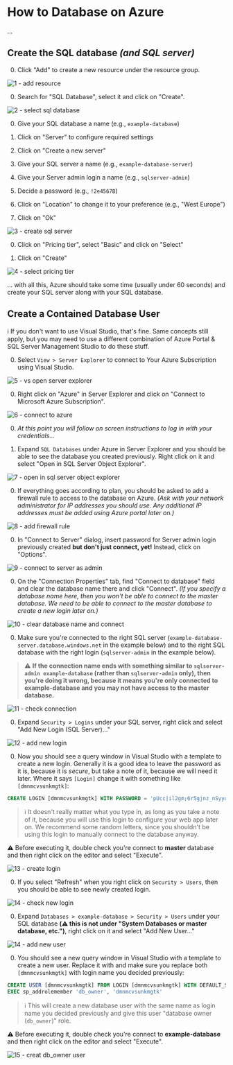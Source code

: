 How to Database on Azure
========================

...

## Create the SQL database *(and SQL server)*

0. Click "Add" to create a new resource under the resource group.

  ![1 - add resource](https://cloud.githubusercontent.com/assets/314398/13353665/3ca1b0c6-dc96-11e5-9079-ddc7b6f5623b.jpg)

0. Search for "SQL Database", select it and click on "Create".

  ![2 - select sql database](https://cloud.githubusercontent.com/assets/314398/13353666/3ca3ff52-dc96-11e5-89e4-9fe2ca3a223d.jpg)

0. Give your SQL database a name (e.g., `example-database`)

0. Click on "Server" to configure required settings

0. Click on "Create a new server"

0. Give your SQL server a name (e.g.,  `example-database-server`)

0. Give your Server admin login a name (e.g.,  `sqlserver-admin`)

0. Decide a password (e.g.,  `!2e4567B`)

0. Click on "Location" to change it to your preference (e.g., "West Europe")

0. Click on "Ok"

  ![3 - create sql server](https://cloud.githubusercontent.com/assets/314398/13353667/3caa3cbe-dc96-11e5-9882-bf90244bf2f3.jpg)

0. Click on "Pricing tier", select "Basic" and click on "Select"

0. Click on "Create"

  ![4 - select pricing tier](https://cloud.githubusercontent.com/assets/314398/13353668/3cabc494-dc96-11e5-9b70-2595bfb0e9e6.jpg)

... with all this, Azure should take some time (usually under 60 seconds) and create your SQL server along with your SQL database.


## Create a Contained Database User

:information_source: If you don't want to use Visual Studio, that's fine. Same concepts still apply, but you may need to use a different combination of Azure Portal & SQL Server Management Studio to do these stuff.

0. Select `View > Server Explorer` to connect to Your Azure Subscription using Visual Studio.

  ![5 - vs open server explorer](https://cloud.githubusercontent.com/assets/314398/13353669/3caddc66-dc96-11e5-9237-c0c65e3f80ef.jpg)

0. Right click on "Azure" in Server Explorer and click on "Connect to Microsoft Azure Subscription".

  ![6 - connect to azure](https://cloud.githubusercontent.com/assets/314398/13353670/3cb1fecc-dc96-11e5-9242-49583eb4bc8a.jpg)

0. *At this point you will follow on screen instructions to log in with your credentials...*

0. Expand `SQL Databases` under Azure in Server Explorer and you should be able to see the database you created previously. Right click on it and select "Open in SQL Server Object Explorer".

  ![7 - open in sql server object explorer](https://cloud.githubusercontent.com/assets/314398/13353671/3cc279dc-dc96-11e5-87a9-b367ccd28aa8.jpg)

0. If everything goes according to plan, you should be asked to add a firewall rule to access to the database on Azure. *(Ask with your network administrator for IP addresses you should use. Any additional IP addresses must be added using Azure portal later on.)*

  ![8 - add firewall rule](https://cloud.githubusercontent.com/assets/314398/13354395/133c5c7c-dc9b-11e5-859e-195f944d9392.jpg)

0. In "Connect to Server" dialog, insert password for Server admin login previously created **but don't just connect, yet!** Instead, click on "Options".

  ![9 - connect to server as admin](https://cloud.githubusercontent.com/assets/314398/13353673/3cce05a4-dc96-11e5-8d02-3b77c87d9dd3.jpg)

0. On the "Connection Properties" tab, find "Connect to database" field and clear the database name there and click "Connect". *(If you specify a database name here, then you won't be able to connect to the master database. We need to be able to connect to the master database to create a new login later on.)*

  ![10 - clear database name and connect](https://cloud.githubusercontent.com/assets/314398/13353674/3cd148ea-dc96-11e5-88ec-76a6b9e876c5.jpg)

0. Make sure you're connected to the right SQL server (`example-database-server.database.windows.net` in the example below) and to the right SQL database with the right login (`sqlserver-admin` in the example below).

  > :warning: **If the connection name ends with something similar to `sqlserver-admin example-database` (rather than `sqlserver-admin` only), then you're doing it wrong, because it means you're only connected to example-database and you may not have access to the master database.**

  ![11 - check connection](https://cloud.githubusercontent.com/assets/314398/13353675/3cd51056-dc96-11e5-97c9-412db52733f5.jpg)

0. Expand `Security > Logins` under your SQL server, right click and select "Add New Login (SQL Server)..."

  ![12 - add new login](https://cloud.githubusercontent.com/assets/314398/13353676/3cda845a-dc96-11e5-84f9-b7308fce8da9.jpg)

0. Now you should see a query window in Visual Studio with a template to create a new login. Generally it is a good idea to leave the password as it is, because it is *secure*, but take a note of it, because we will need it later. Where it says `[Login]` change it with something like `[dmnmcvsunkmgtk]`:

  ```sql
  CREATE LOGIN [dmnmcvsunkmgtk] WITH PASSWORD = 'pUcc|il2gm;6r5gjnz_nSyyqmsFT7_&#$!~<zt}opeqqt|it'
  ```

  > :information_source: It doesn't really matter what you type in, as long as you take a note of it, because you will use this login to configure your web app later on. We recommend some random letters, since you shouldn't be using this login to manually connect to the database anyway.

  :warning: Before executing it, double check you're connect to **master** database and then right click on the editor and select "Execute".

  ![13 - create login](https://cloud.githubusercontent.com/assets/314398/13353677/3cde0c6a-dc96-11e5-82d3-39702adecacb.jpg)

0. If you select "Refresh" when you right click on `Security > Users`, then you should be able to see newly created login.

  ![14 - check new login](https://cloud.githubusercontent.com/assets/314398/13353679/3cf0aca8-dc96-11e5-9e0f-67c28158abf2.jpg)

0. Expand `Databases > example-database > Security > Users` under your SQL database **(:warning: this is not under "System Databases or master database, etc.")**, right click on it and select "Add New User..."

  ![14 - add new user](https://cloud.githubusercontent.com/assets/314398/13353678/3ce1dc50-dc96-11e5-951f-f81fefbc73c1.jpg)

0. You should see a new query window in Visual Studio with a template to create a new user. Replace it with and make sure you replace both `[dmnmcvsunkmgtk]` with login name you decided previously:

  ```sql
  CREATE USER [dmnmcvsunkmgtk] FROM LOGIN [dmnmcvsunkmgtk] WITH DEFAULT_SCHEMA = dbo
EXEC sp_addrolemember 'db_owner', 'dmnmcvsunkmgtk'
  ```

  > :information_source: This will create a new database user with the same name as login name you decided previously and give this user "database owner (`db_owner`)" role.

  :warning: Before executing it, double check you're connect to **example-database** and then right click on the editor and select "Execute".

  ![15 - creat db_owner user](https://cloud.githubusercontent.com/assets/314398/13353680/3cf26372-dc96-11e5-83cc-71b61f87d1c0.jpg)
